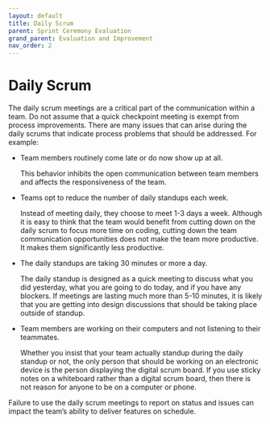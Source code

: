 ```yaml
---
layout: default
title: Daily Scrum
parent: Sprint Ceremony Evaluation
grand_parent: Evaluation and Improvement
nav_order: 2
---
```


# Daily Scrum

The daily scrum meetings are a critical part of the communication within a team. Do not assume that a quick checkpoint meeting is exempt from process 
improvements. There are many issues that can arise during the daily scrums that indicate process problems that should be addressed. For example:

*	Team members routinely come late or do now show up at all. 

     This behavior inhibits the open communication between team members and affects the responsiveness of the team. 

*	Teams opt to reduce the number of daily standups each week. 

     Instead of meeting daily, they choose to meet 1-3 days a week. Although it is easy to think that the team would benefit from cutting down 
     on the daily scrum to focus more time on coding, cutting down the team communication opportunities does not make the team more productive. 
     It makes them significantly less productive.

*	The daily standups are taking 30 minutes or more a day.

     The daily standup is designed as a quick meeting to discuss what you did yesterday, what you are going to do today, and if you have any blockers. 
     If meetings are lasting much more than 5-10 minutes, it is likely that you are getting into design discussions that should be taking place 
     outside of standup.

*	Team members are working on their computers and not listening to their teammates.

     Whether you insist that your team actually standup during the daily standup or not, the only person that should be working on an electronic 
     device is the person displaying the digital scrum board. If you use sticky notes on a whiteboard rather than a digital scrum board, then there 
     is not reason for anyone to be on a computer or phone. 
     
Failure to use the daily scrum meetings to report on status and issues can impact the team’s ability to deliver features on schedule.  
